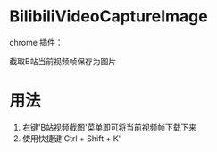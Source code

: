 # BilibiliVideoCaptureImage
chrome 插件：

截取B站当前视频帧保存为图片

# 用法
1. 右键'B站视频截图'菜单即可将当前视频帧下载下来
2. 使用快捷键'Ctrl + Shift + K'

